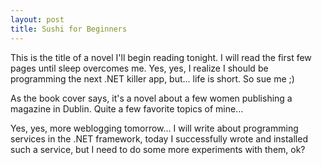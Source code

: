 ```yaml
---
layout: post
title: Sushi for Beginners
---
```


This is the title of a novel I'll begin reading tonight. I will read the first few pages until sleep overcomes me. Yes, yes, I realize I should be programming the next .NET killer app, but... life is short. So sue me ;)

As the book cover says, it's a novel about a few women publishing a magazine in Dublin. Quite a few favorite topics of mine...

Yes, yes, more weblogging tomorrow... I will write about programming services in the .NET framework, today I successfully wrote and installed such a service, but I need to do some more experiments with them, ok?
